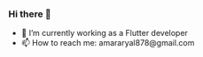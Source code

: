### Hi there 👋
<ul>
  <li> 🌱 I’m currently working as a Flutter developer </li>
  <li> 📫 How to reach me: <a>amararyal878@gmail.com</a> </li>
</ul>



<!--
**amar-aryal/amar-aryal** is a ✨ _special_ ✨ repository because its `README.md` (this file) appears on your GitHub profile.

Here are some ideas to get you started:

- 🔭 I’m currently working on ...
- 🌱 I’m currently learning Mobile Application Development
- 👯 I’m looking to collaborate on ...
- 🤔 I’m looking for help with ...
- 💬 Ask me about ...
- 📫 How to reach me: ...
- 😄 Pronouns: ...
- ⚡ Fun fact: ...
-->
